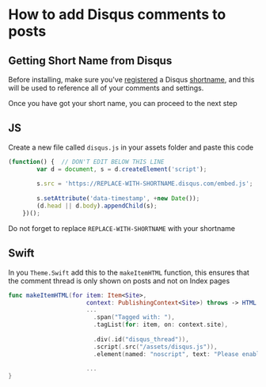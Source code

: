 # How to add Disqus comments to posts

## Getting Short Name from Disqus

Before installing, make sure you've [registered](https://disqus.com/register/) a Disqus [shortname](https://help.disqus.com/customer/portal/articles/286833), and this will be used to reference all of your comments and settings.


Once you have got your short name, you can proceed to the next step

## JS

Create a new file called `disqus.js` in your assets folder and paste this code

```javascript
(function() {  // DON'T EDIT BELOW THIS LINE
        var d = document, s = d.createElement('script');
        
        s.src = 'https://REPLACE-WITH-SHORTNAME.disqus.com/embed.js';
        
        s.setAttribute('data-timestamp', +new Date());
        (d.head || d.body).appendChild(s);
    })();
```    

Do not forget to replace `REPLACE-WITH-SHORTNAME` with your shortname

## Swift

In you `Theme.Swift` add this to the `makeItemHTML` function, this ensures that the comment thread is only shown on posts and not on Index pages

```swift
func makeItemHTML(for item: Item<Site>,
                      context: PublishingContext<Site>) throws -> HTML {
                      ...
                        .span("Tagged with: "),
                        .tagList(for: item, on: context.site),
                        
                        .div(.id("disqus_thread")),
                        .script(.src("/assets/disqus.js")),
                        .element(named: "noscript", text: "Please enable JavaScript to view the comments")
                        
                      ...
}                     
```
